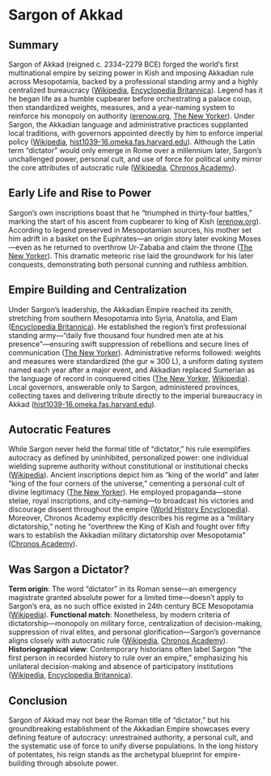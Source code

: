 # Sargon of Akkad

## Summary

Sargon of Akkad (reigned c. 2334–2279 BCE) forged the world’s first multinational empire by seizing power in Kish and imposing Akkadian rule across Mesopotamia, backed by a professional standing army and a highly centralized bureaucracy ([Wikipedia][1], [Encyclopedia Britannica][2]). Legend has it he began life as a humble cupbearer before orchestrating a palace coup, then standardized weights, measures, and a year-naming system to reinforce his monopoly on authority ([erenow.org][3], [The New Yorker][4]). Under Sargon, the Akkadian language and administrative practices supplanted local traditions, with governors appointed directly by him to enforce imperial policy ([Wikipedia][5], [hist1039-16.omeka.fas.harvard.edu][6]). Although the Latin term “dictator” would only emerge in Rome over a millennium later, Sargon’s unchallenged power, personal cult, and use of force for political unity mirror the core attributes of autocratic rule ([Wikipedia][7], [Chronos Academy][8]).

## Early Life and Rise to Power

Sargon’s own inscriptions boast that he “triumphed in thirty-four battles,” marking the start of his ascent from cupbearer to king of Kish ([erenow.org][3]). According to legend preserved in Mesopotamian sources, his mother set him adrift in a basket on the Euphrates—an origin story later evoking Moses—even as he returned to overthrow Ur-Zababa and claim the throne ([The New Yorker][4]). This dramatic meteoric rise laid the groundwork for his later conquests, demonstrating both personal cunning and ruthless ambition.

## Empire Building and Centralization

Under Sargon’s leadership, the Akkadian Empire reached its zenith, stretching from southern Mesopotamia into Syria, Anatolia, and Elam ([Encyclopedia Britannica][2]). He established the region’s first professional standing army—“daily five thousand four hundred men ate at his presence”—ensuring swift suppression of rebellions and secure lines of communication ([The New Yorker][4]). Administrative reforms followed: weights and measures were standardized (the gur ≈ 300 L), a uniform dating system named each year after a major event, and Akkadian replaced Sumerian as the language of record in conquered cities ([The New Yorker][4], [Wikipedia][5]). Local governors, answerable only to Sargon, administered provinces, collecting taxes and delivering tribute directly to the imperial bureaucracy in Akkad ([hist1039-16.omeka.fas.harvard.edu][6]).

## Autocratic Features

While Sargon never held the formal title of “dictator,” his rule exemplifies autocracy as defined by uninhibited, personalized power: one individual wielding supreme authority without constitutional or institutional checks ([Wikipedia][7]). Ancient inscriptions depict him as “king of the world” and later “king of the four corners of the universe,” cementing a personal cult of divine legitimacy ([The New Yorker][4]). He employed propaganda—stone stelae, royal inscriptions, and city-naming—to broadcast his victories and discourage dissent throughout the empire ([World History Encyclopedia][9]). Moreover, Chronos Academy explicitly describes his regime as a “military dictatorship,” noting he “overthrew the King of Kish and fought over fifty wars to establish the Akkadian military dictatorship over Mesopotamia” ([Chronos Academy][8]).

## Was Sargon a Dictator?

**Term origin**: The word “dictator” in its Roman sense—an emergency magistrate granted absolute power for a limited time—doesn’t apply to Sargon’s era, as no such office existed in 24th century BCE Mesopotamia ([Wikipedia][7]).
**Functional match**: Nonetheless, by modern criteria of dictatorship—monopoly on military force, centralization of decision-making, suppression of rival elites, and personal glorification—Sargon’s governance aligns closely with autocratic rule ([Wikipedia][7], [Chronos Academy][8]).
**Historiographical view**: Contemporary historians often label Sargon “the first person in recorded history to rule over an empire,” emphasizing his unilateral decision-making and absence of participatory institutions ([Wikipedia][1], [Encyclopedia Britannica][2]).

## Conclusion

Sargon of Akkad may not bear the Roman title of “dictator,” but his groundbreaking establishment of the Akkadian Empire showcases every defining feature of autocracy: unrestrained authority, a personal cult, and the systematic use of force to unify diverse populations. In the long history of potentates, his reign stands as the archetypal blueprint for empire-building through absolute power.

[1]: https://en.wikipedia.org/wiki/Sargon_of_Akkad?utm_source=chatgpt.com "Sargon of Akkad - Wikipedia"
[2]: https://www.britannica.com/biography/Sargon?utm_source=chatgpt.com "Sargon | History, Accomplishments, Facts, & Definition - Britannica"
[3]: https://erenow.org/ancient/susanhistory/15.php?utm_source=chatgpt.com "The First Military Dictator - FIRSTS - The History of the Ancient World"
[4]: https://www.newyorker.com/magazine/2005/05/02/the-climate-of-man-ii?utm_source=chatgpt.com "The Climate of Man-II"
[5]: https://en.wikipedia.org/wiki/Akkadian_Empire?utm_source=chatgpt.com "Akkadian Empire - Wikipedia"
[6]: https://hist1039-16.omeka.fas.harvard.edu/exhibits/show/manishtushu-obelisk/power-centralization-during-th?utm_source=chatgpt.com "POWER CENTRALIZATION DURING THE EMPIRE OF AKKAD"
[7]: https://en.wikipedia.org/wiki/Autocracy?utm_source=chatgpt.com "Autocracy - Wikipedia"
[8]: https://chronos.academy/an4?utm_source=chatgpt.com "4 First Sumerian Dictator 2000 BC - Chronos Academy"
[9]: https://www.worldhistory.org/article/746/the-legend-of-sargon-of-akkad/?utm_source=chatgpt.com "The Legend of Sargon of Akkad - World History Encyclopedia"
